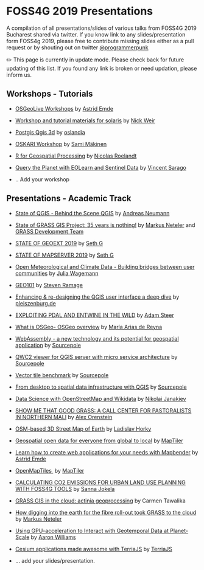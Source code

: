 # FOSS4G 2019 Presentations

A compilation of all presentations/slides of various talks from FOSS4G 2019 Bucharest shared via twitter. If you know link to any slides/presentation form FOSS4g 2019, please free to contribute missing slides either as a pull request or by shouting out on twitter [@programmerpunk](https://www.twitter.com/@programmerpunk)

:pencil2: This page is currently in update mode. Please check back for future updating of this list. If you found any link is broken or need updation, please inform us. 

## Workshops - Tutorials
- [OSGeoLive Workshops](https://trac.osgeo.org/osgeolive/wiki/Live_GIS_Workshop_Install) by [Astrid Emde](https://www.twitter.com/astroidex)

- [Workshop and tutorial materials for solaris](https://github.com/CosmiQ/solaris_tutorials) by [Nick Weir](https://www.twitter.com/@NickWeir09)

- [Postgis Qgis 3d](https://github.com/Oslandia/workshop-postgis-qgis-3d) by [oslandia](https://www.twitter.com/@oslandia)

- [OSKARI Workshop](http://zakarfin.github.io/oskari_foss4g_2019/#/) by [Sami Mäkinen](https://www.twitter.com/@ZakarFin)

- [R for Geospatial Processing](https://bakaniko.github.io/FOSS4G2019_Geoprocessing_with_R_workshop/) by [Nicolas Roelandt](https://www.twitter.com/@RoelandtN42)


- [Query the Planet with EOLearn and Sentinel Data](https://github.com/sentinel-hub/eo-learn) by [Vincent Sarago](https://www.twitter.com/@_VincentS_)

- .. Add your workshop


## Presentations - Academic Track

- [State of QGIS - Behind the Scene QGIS](https://docs.google.com/presentation/d/1D6WAnmH-1O448HlUiFaDmMoPnTR4EqDf2BHcQl5a4ZM/edit#slide=id.p) by [Andreas Neumann](https://www.twitter.com/AndiNeum)

- [State of GRASS GIS Project: 35 years is nothing!](https://mundialis.github.io/foss4g2019/grass_gis_35years/2019_foss4g_bucharest_grass78_35years.pdf) by [Markus Neteler](https://twitter.com/MarkusNeteler/) and [GRASS Development Team](https://twitter.com/GRASSGIS)

- [STATE OF GEOEXT 2019](http://www.geographika.net/presentations/geoext-foss4g2019/index.html) by [Seth G](https://www.twitter.com/@geographika)

- [STATE OF MAPSERVER 2019](http://www.geographika.net/presentations/mapserver-foss4g2019/index.html) by [Seth G](https://www.twitter.com/@geographika)

- [Open Meteorological and Climate Data - Building bridges between user communities](https://speakerdeck.com/jwagemann/open-meteorological-and-climate-data-building-bridges-between-user-communities) by [Julia Wagemann](https://www.twitter.com/JuliaWagemann)

- [GEO101](https://www.slideshare.net/Ramages/geo101-foss4g-august-2019) by [Steven Ramage](https://www.twitter.com/Steven_Ramage)

- [Enhancing & re-designing the QGIS user interface a deep dive](http://qgist.org/foss4g/) by [pleiszenburg.de](https://www.twitter.com/pleiszenburg)

- [EXPLOITING PDAL AND ENTWINE IN THE WILD](https://adamsteer.github.io/talks/foss4g2019.pdal.entwine/) by [Adam Steer](https://www.twitter.com/adamdsteer)

- [What is OSGeo- OSGeo overview](https://delawen.github.io/slides/2019/foss4g/#/) by [María Arias de Reyna](https://www.twitter.com/delawen)

- [WebAssembly - a new technology and its potential for geospatial application](http://blog.sourcepole.ch/assets/2019/wasm-foss4g19.pdf) by [Sourcepole](https://www.twitter.com/sourcepole)

- [QWC2 viewer for QGIS server with micro service architecture](http://blog.sourcepole.ch/assets/2019/qwc2-foss4g19.pdf) by [Sourcepole](https://www.twitter.com/sourcepole)

- [Vector tile benchmark](http://blog.sourcepole.ch/assets/2019/mvtbench-foss4g19.pdf) by [Sourcepole](https://www.twitter.com/sourcepole)

- [From desktop to spatial data infrastructure with QGIS](http://blog.sourcepole.ch/assets/2019/qgis_from_desktop_to_sdi.pdf) by [Sourcepole](https://www.twitter.com/sourcepole)

- [Data Science with OpenStreetMap and Wikidata](https://janakiev.com/slides/data-science-osm-wikidata/) by [Nikolai Janakiev](https://www.twitter.com/njanakiev)

- [SHOW ME THAT GOOD GRASS: A CALL CENTER FOR PASTORALISTS IN NORTHERN MALI](https://docs.google.com/presentation/d/1yLcv5WAS-owcsgfR2wMSsWWamKgFH7p7TivyDQJ1lB4/edit#slide=id.p3) by [Alex Orenstein](https://www.twitter.com/oren_sa)

- [OSM-based 3D Street Map of Earth](https://github.com/ladislavhorky/osm-based-3d-street-map) by [Ladislav Horky](https://www.twitter.com/HorkyLadislav)

- [Geospatial open data for everyone from global to local](https://www.slideshare.net/MapTiler/maptiler-presentation-at-foss4g-2019) by [MapTiler](https://www.twitter.com/MapTiler)

- [Learn how to create web applications for your needs with Mapbender](https://t.co/jM0LfbXb5G?amp=1) by [Astrid Emde](https://www.twitter.com/astroidex)

- [OpenMapTiles ](https://www.slideshare.net/MapTiler/openmaptiles-foss4g-2019) by [MapTiler](https://www.twitter.com/MapTiler)

- [CALCULATING CO2 EMISSIONS FOR URBAN LAND USE PLANNING WITH FOSS4G TOOLS](https://docs.google.com/presentation/d/1BiygbhpNirl03n1ti23My9dHDfvc4FWTdCJVdmOOWX4/edit#slide=id.p) by [Sanna Jokela](https://www.twitter.com/@SannaJokela1)

- [GRASS GIS in the cloud: actinia geoprocessing](https://mundialis.github.io/foss4g2019/grass-gis-in-the-cloud-actinia-geoprocessing/index.html) by Carmen Tawalika

- [How digging into the earth for the fibre roll-out took GRASS to the cloud](https://mundialis.github.io/foss4g2019/digging_earth_ftth_grass_actinia/2019_foss4g_bucharest_digging_earth_ftth_grass_actinia.pdf) by [Markus Neteler](https://twitter.com/MarkusNeteler/)

- [Using GPU-acceleration to Interact with Geotemporal Data at Planet-Scale](https://speakerdeck.com/omnisci/foss4g-using-gpu-acceleration-to-interact-with-geotemporal-data-at-planet-scale) by [Aaron Williams](https://wwww.twitter.com/_arw_)

- [Cesium applications made awesome with TerriaJS]() by [TerriaJS](https://www.twitter.com/@TerriaJS)

- ... add your slides/presentation.

